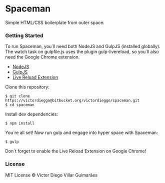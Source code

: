# Spaceman #

Simple HTML/CSS boilerplate from outer space.

### Getting Started ###

To run Spaceman, you´ll need both NodeJS and GulpJS (installed globally). The watch task on gulpfile.js uses the plugin gulp-livereload, so you´ll also need the Google Chrome extension.

* [NodeJS](https://nodejs.org/en/)
* [GulpJS](http://gulpjs.com/)
* [Live Reload Extension](https://chrome.google.com/webstore/detail/livereload/jnihajbhpnppcggbcgedagnkighmdlei)

Clone this repository:

    $ git clone https://victordieggo@bitbucket.org/victordieggo/spaceman.git
    $ cd spaceman

Install dev dependencies:

    $ npm install

You´re all set! Now run gulp and engage into hyper space with Spaceman:

    $ gulp

Don´t forget to enable the Live Reload Extension on Google Chrome!

### License ###

MIT License © Victor Diego Villar Guimarães
